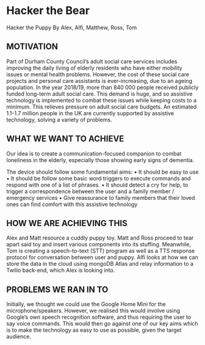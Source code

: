 # Hacker the Bear
Hacker the Puppy
By Alex, Alfi, Matthew, Ross, Tom

## MOTIVATION

Part of Durham County Council’s adult social care services includes improving the daily living of elderly residents who have either mobility issues or mental health problems. However, the cost of these social care projects and personal care assistants is ever-increasing, due to an ageing population. In the year 2018/19, more than 840 000 people received publicly funded long-term adult social care. This demand is huge, and so assistive technology is implemented to combat these issues while keeping costs to a minimum. This relieves pressure on adult social care budgets. An estimated 1.1-1.7 million people in the UK are currently supported by assistive technology, solving a variety of problems.

## WHAT WE WANT TO ACHIEVE

Our idea is to create a communication-focused companion to combat loneliness in the elderly, especially those showing early signs of dementia.

The device should follow some fundamental aims:
    • It should be easy to use
    • It should be follow some basic word triggers to execute commands and respond with one of a list of phrases.
    • It should detect a cry for help, to trigger a correspondence between the user and a family member / emergency services
    • Give reassurance to family members that their loved ones can find comfort with this assistive technology

## HOW WE ARE ACHIEVING THIS

Alex and Matt resource a cuddly puppy toy. Matt and Ross proceed to tear apart said toy and insert various components into its stuffing. Meanwhile, Tom is creating a speech-to-text (STT) program as well as a TTS response protocol for conversation between user and puppy. Alfi looks at how we can store the data in the cloud using mongoDB Atlas and relay information to a Twilio back-end, which Alex is looking into.

## PROBLEMS WE RAN IN TO

Initially, we thought we could use the Google Home Mini for the microphone/speakers. However, we realised this would involve using Google’s own speech recognition software, and thus requiring the user to say voice commands. This would then go against one of our key aims which is to make the technology as easy to use as possible, given the target audience.

